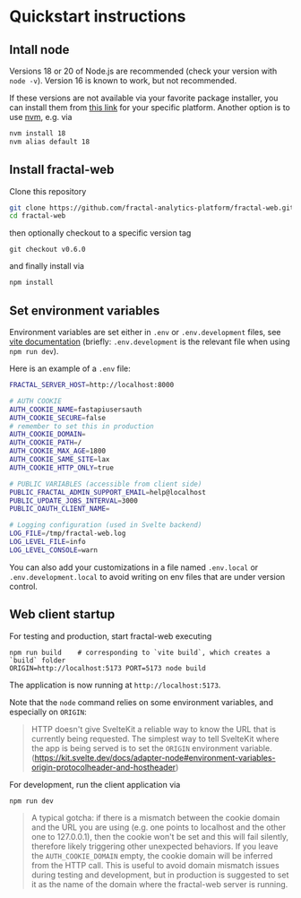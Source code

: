 # Quickstart instructions

## Intall node

Versions 18 or 20 of Node.js are recommended (check your version with `node
-v`). Version 16 is known to work, but not recommended.

If these versions are not available via your favorite package installer, you
can install them from [this link](https://nodejs.org/en/download) for your
specific platform. Another option is to use
[nvm](https://github.com/nvm-sh/nvm), e.g. via
```bash
nvm install 18
nvm alias default 18
```

## Install fractal-web

Clone this repository
```bash
git clone https://github.com/fractal-analytics-platform/fractal-web.git
cd fractal-web
```
then optionally checkout to a specific version tag
```
git checkout v0.6.0
```
and finally install via
```bash
npm install
```

## Set environment variables

Environment variables are set either in `.env` or `.env.development` files, see
[vite documentation](https://vitejs.dev/guide/env-and-mode.html#env-files)
(briefly: `.env.development` is the relevant file when using `npm run dev`).

Here is an example of a `.env` file:
```bash
FRACTAL_SERVER_HOST=http://localhost:8000

# AUTH COOKIE
AUTH_COOKIE_NAME=fastapiusersauth
AUTH_COOKIE_SECURE=false
# remember to set this in production
AUTH_COOKIE_DOMAIN=
AUTH_COOKIE_PATH=/
AUTH_COOKIE_MAX_AGE=1800
AUTH_COOKIE_SAME_SITE=lax
AUTH_COOKIE_HTTP_ONLY=true

# PUBLIC VARIABLES (accessible from client side)
PUBLIC_FRACTAL_ADMIN_SUPPORT_EMAIL=help@localhost
PUBLIC_UPDATE_JOBS_INTERVAL=3000
PUBLIC_OAUTH_CLIENT_NAME=

# Logging configuration (used in Svelte backend)
LOG_FILE=/tmp/fractal-web.log
LOG_LEVEL_FILE=info
LOG_LEVEL_CONSOLE=warn
```

You can also add your customizations in a file named `.env.local` or `.env.development.local` to avoid writing on env files that are under version control.

## Web client startup

For testing and production, start fractal-web executing
```
npm run build    # corresponding to `vite build`, which creates a `build` folder
ORIGIN=http://localhost:5173 PORT=5173 node build
```

The application is now running at `http://localhost:5173`.

Note that the `node` command relies on some environment variables, and
especially on `ORIGIN`:
> HTTP doesn't give SvelteKit a reliable way to know the URL that is currently
> being requested. The simplest way to tell SvelteKit where the app is being
> served is to set the `ORIGIN` environment variable.
> (https://kit.svelte.dev/docs/adapter-node#environment-variables-origin-protocolheader-and-hostheader)

For development, run the client application via
```bash
npm run dev
```

> A typical gotcha: if there is a mismatch between the cookie domain and the
> URL you are using (e.g. one points to localhost and the other one to
> 127.0.0.1), then the cookie won't be set and this will fail silently,
> therefore likely triggering other unexpected behaviors.
> If you leave the `AUTH_COOKIE_DOMAIN` empty, the cookie domain will be
> inferred from the HTTP call. This is useful to avoid domain mismatch issues
> during testing and development, but in production is suggested to set it as
> the name of the domain where the fractal-web server is running.

